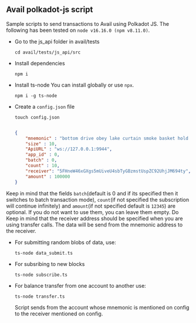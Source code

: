 ## Avail polkadot-js script
Sample scripts to send transactions to Avail using Polkadot JS. The following has been tested on `node v16.16.0 (npm v8.11.0)`. 

- Go to the js_api folder in avail/tests

    ```
    cd avail/tests/js_api/src
    ```

- Install dependencies 

    ```
    npm i
    ```

- Install ts-node
    You can install globally or use `npx`. 
    ```
    npm i -g ts-node
    ```
- Create a `config.json` file
    ```
    touch config.json
    ```

    ```json

    {
        "mnemonic" : "bottom drive obey lake curtain smoke basket hold race lonely fit walk//Alice",
        "size" : 10,
        "ApiURL" : "ws://127.0.0.1:9944",
        "app_id" : 0,
        "batch" : 0, 
        "count" : 10,
        "receiver": "5FHneW46xGXgs5mUiveU4sbTyGBzmstUspZC92UhjJM694ty",
        "amount" : 100000
    }
    ```
Keep in mind that the fields `batch`(default is 0 and if its specified then it switches to batch transaction mode), `count`(if not specified the subscription will continue infinitely) and `amount`(if not specified default is `12345`) are optional. If you do not want to use them, you can leave them empty.
Do Keep in mind that the receiver address should be specified when you are using transfer calls. The data will be send from the mnemonic address to the receiver. 



<!-- >Creation of app_id

```
ts-node app_id.ts -i 10
```
Here `i` is the app_id that we would like to create(default is 1) -->

- For submitting random blobs of data, use:
    ``` 
    ts-node data_submit.ts
    ```

- For subsribing to new blocks
    ```
    ts-node subscribe.ts 
    ```

- For balance transfer from one account to another use: 

    ```
    ts-node transfer.ts
    ```
    Script sends from the account whose mnemonic is mentioned on config to the receiver mentioned on config. 

